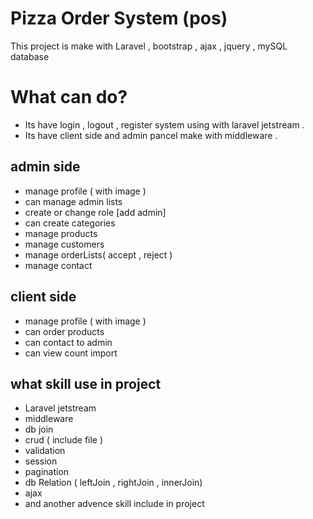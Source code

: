 # Pizza Order System (pos)

This project is make with Laravel , bootstrap , ajax , jquery , mySQL database

# What can do?

- Its have login , logout , register system using with laravel jetstream  .
- Its have client side and admin pancel make with middleware .

## admin side 
- manage profile ( with image )
- can manage admin lists
- create or change role [add admin]
- can create categories 
- manage products
- manage customers
- manage orderLists( accept , reject )
- manage contact

## client side
- manage profile ( with image )
- can order products
- can contact to admin
- can view count import

## what skill use in project
- Laravel jetstream
- middleware
- db join
- crud ( include file )
- validation
- session
- pagination
- db Relation ( leftJoin , rightJoin , innerJoin)
- ajax
- and another advence skill include in project
